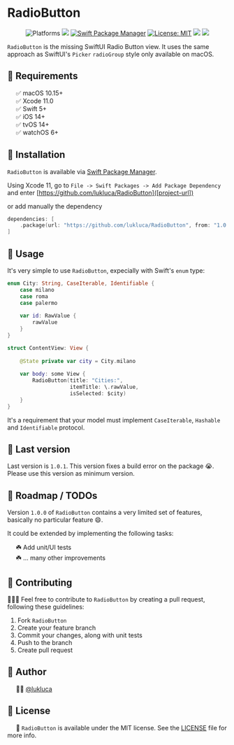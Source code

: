 # RadioButton

<p align="center">
    <img src="https://img.shields.io/badge/platform-iOS | macOS-blue.svg?style=flat" alt="Platforms" />
    <img src="https://img.shields.io/badge/Swift-5-orange.svg" />
    <a href="https://swift.org/package-manager"><img src="https://img.shields.io/badge/SPM-Compatible-brightgreen.svg?style=flat" alt="Swift Package Manager" /></a>
    <a href=[license-url]><img src="http://img.shields.io/badge/license-MIT-blue.svg?style=flat" alt="License: MIT" /></a>
    <a href=[user-url]=><img src="https://img.shields.io/badge/contact-@lukluca-blue.svg?style=flat"/></a>
    <a href="https://makeapullrequest.com"><img src="https://img.shields.io/badge/PRs-welcome-brightgreen.svg?style=flat-square" /></a>
</p>

`RadioButton` is the missing SwiftUI Radio Button view. It uses the same approach as SwiftUI's `Picker` `radioGroup` style only available on macOS.

## 🔷 Requirements

&nbsp;&nbsp;&nbsp;&nbsp;&nbsp;✅ macOS 10.15+  
&nbsp;&nbsp;&nbsp;&nbsp;&nbsp;✅ Xcode 11.0  
&nbsp;&nbsp;&nbsp;&nbsp;&nbsp;✅ Swift 5+  
&nbsp;&nbsp;&nbsp;&nbsp;&nbsp;✅ iOS 14+  
&nbsp;&nbsp;&nbsp;&nbsp;&nbsp;✅ tvOS 14+  
&nbsp;&nbsp;&nbsp;&nbsp;&nbsp;✅ watchOS 6+

## 🔷 Installation

`RadioButton` is available via [Swift Package Manager](https://swift.org/package-manager).

Using Xcode 11, go to `File -> Swift Packages -> Add Package Dependency` and enter [https://github.com/lukluca/RadioButton]([project-url]) 

or add manually the dependency

```swift
dependencies: [
    .package(url: "https://github.com/lukluca/RadioButton", from: "1.0.1")
]
```

## 🔷 Usage

It's very simple to use `RadioButton`, expecially with Swift's  `enum` type:

```Swift
enum City: String, CaseIterable, Identifiable {
    case milano
    case roma
    case palermo
    
    var id: RawValue {
        rawValue
    }
} 

struct ContentView: View {
    
    @State private var city = City.milano
    
    var body: some View {
        RadioButton(title: "Cities:",
                    itemTitle: \.rawValue,
                    isSelected: $city)
    }
}
```

It's a requirement that your model must implement `CaseIterable`, `Hashable` and `Identifiable` protocol.

## 🔷 Last version

Last version is  `1.0.1`. This version fixes a build error on the package :sob:. Please use this version as minimum version.

## 🔷 Roadmap / TODOs

Version `1.0.0` of `RadioButton` contains a very limited set of features, basically no particular feature :smile:.

It could be extended by implementing the following tasks:

&nbsp;&nbsp;&nbsp;&nbsp;&nbsp;☘️ Add unit/UI tests  
&nbsp;&nbsp;&nbsp;&nbsp;&nbsp;☘️ ... many other improvements

## 🔷 Contributing

👨🏻‍🔧 Feel free to contribute to `RadioButton` by creating a pull request, following these guidelines:

1. Fork `RadioButton`
2. Create your feature branch
3. Commit your changes, along with unit tests
4. Push to the branch
5. Create pull request


## 🔷 Author

&nbsp;&nbsp;&nbsp;&nbsp;&nbsp;👨‍💻 [@lukluca]([user-url])

## 🔷 License

&nbsp;&nbsp;&nbsp;&nbsp;&nbsp;📄 `RadioButton` is available under the MIT license. See the [LICENSE]([license-url]) file for more info.


[license-url]: LICENSE
[user-url]: https://github.com/lukluca
[project-url]: https://github.com/lukluca/RadioButton
